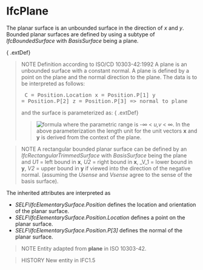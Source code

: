 # IfcPlane

The planar surface is an unbounded surface in the direction of _x_ and _y_. Bounded planar surfaces are defined by using a subtype of _IfcBoundedSurface_ with _BasisSurface_ being a plane.
<!-- end of short definition -->

{ .extDef}
> NOTE Definition according to ISO/CD 10303-42:1992
> A plane is an unbounded surface with a constant normal. A plane is defined by a point on the plane and the normal direction to the plane. The data is to be interpreted as follows: <pre>
  C = Position.Location
  x = Position.P[1]
  y = Position.P[2]
  z = Position.P[3] => normal to plane
</pre> and the surface is parameterized as:
{ .extDef}
>> ![formula](../../../../figures/ifcplane-math1.gif.gif)
> where the parametric range is -∞ < _u,v_ < ∞. In the above parameterization the length unit for the unit vectors **x** and **y** is derived from the context of the plane.

> NOTE A rectangular bounded planar surface can be defined by an _IfcRectangularTrimmedSurface_ with _BasisSurface_ being the plane and _U1_ = left bound in **x**, _U2_ = right bound in **x**, _V_1 = lower bound in **y**, _V2_ = upper bound in **y** if viewed into the direction of the negative normal. (assuming the _Usense_ and _Vsense_ agree to the sense of the basis surface).

The inherited attributes are interpreted as

* _SELF\IfcElementarySurface.Position_ defines the location and orientation of the planar surface.
* _SELF\IfcElementarySurface.Position.Location_ defines a point on the planar surface.
* _SELF\IfcElementarySurface.Position.P[3]_ defines the normal of the planar surface.

> NOTE Entity adapted from **plane** in ISO 10303-42.

> HISTORY New entity in IFC1.5
